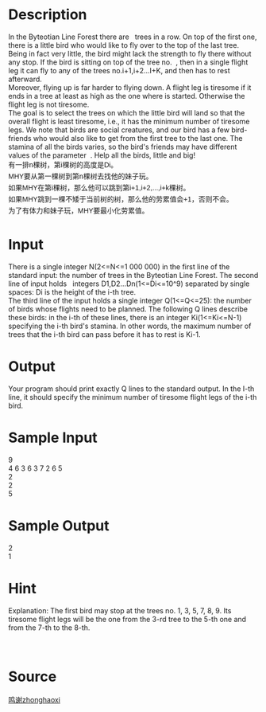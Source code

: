
# Description

<div class="content"><div>In the Byteotian Line Forest there are   trees in a row. On top of the first one, there is a little bird who would like to fly over to the top of the last tree. Being in fact very little, the bird might lack the strength to fly there without any stop. If the bird is sitting on top of the tree no.  , then in a single flight leg it can fly to any of the trees no.i+1,i+2…I+K, and then has to rest afterward.</div>
<div>Moreover, flying up is far harder to flying down. A flight leg is tiresome if it ends in a tree at least as high as the one where is started. Otherwise the flight leg is not tiresome.</div>
<div>The goal is to select the trees on which the little bird will land so that the overall flight is least tiresome, i.e., it has the minimum number of tiresome legs. We note that birds are social creatures, and our bird has a few bird-friends who would also like to get from the first tree to the last one. The stamina of all the birds varies, so the bird&#39;s friends may have different values of the parameter  . Help all the birds, little and big!</div>
<div><span style="font-family: Helvetica, &#39;Microsoft Yahei&#39;, verdana; font-size: 14px; line-height: 23px;">有一排n棵树，第i棵树的高度是Di。</span></div>
<div style="font-family: Helvetica, &#39;Microsoft Yahei&#39;, verdana; font-size: 14px; line-height: 23px;">MHY要从第一棵树到第n棵树去找他的妹子玩。</div>
<div style="font-family: Helvetica, &#39;Microsoft Yahei&#39;, verdana; font-size: 14px; line-height: 23px;">如果MHY在第i棵树，那么他可以跳到第i+1,i+2,...,i+k棵树。</div>
<div style="font-family: Helvetica, &#39;Microsoft Yahei&#39;, verdana; font-size: 14px; line-height: 23px;">如果MHY跳到一棵不矮于当前树的树，那么他的劳累值会+1，否则不会。</div>
<div style="font-family: Helvetica, &#39;Microsoft Yahei&#39;, verdana; font-size: 14px; line-height: 23px;">为了有体力和妹子玩，MHY要最小化劳累值。</div>
<div></div>
<p></p></div>

# Input

<div class="content"><div>There is a single integer N(2&lt;=N&lt;=1 000 000) in the first line of the standard input: the number of trees in the Byteotian Line Forest. The second line of input holds   integers D1,D2…Dn(1&lt;=Di&lt;=10^9) separated by single spaces: Di is the height of the i-th tree.</div>
<div>The third line of the input holds a single integer Q(1&lt;=Q&lt;=25): the number of birds whose flights need to be planned. The following Q lines describe these birds: in the i-th of these lines, there is an integer Ki(1&lt;=Ki&lt;=N-1) specifying the i-th bird&#39;s stamina. In other words, the maximum number of trees that the i-th bird can pass before it has to rest is Ki-1.</div>
<p></p></div>

# Output

<div class="content"><div>Your program should print exactly Q lines to the standard output. In the I-th line, it should specify the minimum number of tiresome flight legs of the i-th bird.</div>
<p></p></div>

# Sample Input

<div class="content"><span class="sampledata">9<br/>
4 6 3 6 3 7 2 6 5<br/>
2<br/>
2<br/>
5</span></div>

# Sample Output

<div class="content"><span class="sampledata">2<br/>
1<br/>
</span></div>

# Hint

<div class="content"><p></p><div>Explanation: The first bird may stop at the trees no. 1, 3, 5, 7, 8, 9. Its tiresome flight legs will be the one from the 3-rd tree to the 5-th one and from the 7-th to the 8-th.</div><br/>
<div></div><br/>
<p></p><p></p></div>

# Source

<div class="content"><p><a href="problemset.php?search=鸣谢zhonghaoxi">鸣谢zhonghaoxi</a></p></div>


